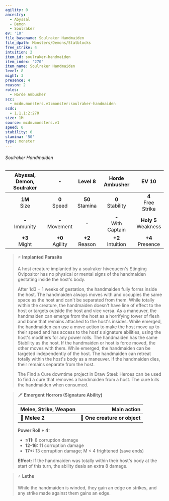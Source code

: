 ```yaml
---
agility: 0
ancestry:
  - Abyssal
  - Demon
  - Soulraker
ev: '10'
file_basename: Soulraker Handmaiden
file_dpath: Monsters/Demons/Statblocks
free_strike: 4
intuition: 2
item_id: soulraker-handmaiden
item_index: '270'
item_name: Soulraker Handmaiden
level: 8
might: 3
presence: 4
reason: 2
roles:
  - Horde Ambusher
scc:
  - mcdm.monsters.v1:monster:soulraker-handmaiden
scdc:
  - 1.1.1:2:270
size: 1M
source: mcdm.monsters.v1
speed: 0
stability: 0
stamina: '50'
type: monster
---
```


###### Soulraker Handmaiden

| Abyssal, Demon, Soulraker |          -          |       Level 8       |     Horde Ambusher      |          EV 10           |
| :-----------------------: | :-----------------: | :-----------------: | :---------------------: | :----------------------: |
|     **1M**<br/> Size      |  **0**<br/> Speed   | **50**<br/> Stamina |  **0**<br/> Stability   |  **4**<br/> Free Strike  |
|    **-**<br/> Immunity    | **-**<br/> Movement |          -          | **-**<br/> With Captain | **Holy 5**<br/> Weakness |
|     **+3**<br/> Might     | **+0**<br/> Agility | **+2**<br/> Reason  |  **+2**<br/> Intuition  |   **+4**<br/> Presence   |

<!-- -->
> ⭐️ **Implanted Parasite**
>
> A host creature implanted by a soulraker hivequeen's Stinging Ovipositor has no physical or mental signs of the handmaiden gestating inside the host's body.
>
> After 1d3 + 1 weeks of gestation, the handmaiden fully forms inside the host. The handmaiden always moves with and occupies the same space as the host and can't be separated from them. While totally within the creature, the handmaiden doesn't have line of effect to the host or targets outside the host and vice versa. As a maneuver, the handmaiden can emerge from the host as a horrifying tower of flesh and bone that remains attached to the host's insides. While emerged, the handmaiden can use a move action to make the host move up to their speed and has access to the host's signature abilities, using the host's modifiers for any power rolls. The handmaiden has the same Stability as the host. If the handmaiden or host is force moved, the other moves with them. While emerged, the handmaiden can be targeted independently of the host. The handmaiden can retreat totally within the host's body as a maneuver. If the handmaiden dies, their remains separate from the host.
>
> The Find a Cure downtime project in Draw Steel: Heroes can be used to find a cure that removes a handmaiden from a host. The cure kills the handmaiden when consumed.

<!-- -->
> 🗡 **Emergent Horrors (Signature Ability)**
>
> | **Melee, Strike, Weapon** |               **Main action** |
> | ------------------------- | ----------------------------: |
> | **📏 Melee 2**            | **🎯 One creature or object** |
>
> **Power Roll + 4:**
>
> - **≤11:** 8 corruption damage
> - **12-16:** 11 corruption damage
> - **17+:** 13 corruption damage; M < 4 frightened (save ends)
>
> **Effect:** If the handmaiden was totally within their host's body at the start of this turn, the ability deals an extra 8 damage.

<!-- -->
> ⭐️ **Lethe**
>
> While the handmaiden is winded, they gain an edge on strikes, and any strike made against them gains an edge.
